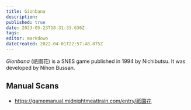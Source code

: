 ```yaml
---
title: Gionbana
description: 
published: true
date: 2023-05-23T18:31:33.636Z
tags: 
editor: markdown
dateCreated: 2022-04-01T22:57:48.875Z
---
```


_Gionbana_ (<span lang='ja'>祇園花</span>) is a SNES game published in 1994 by Nichibutsu.
It was developed by Nihon Bussan.

## Manual Scans

- https://gamemanual.midnightmeattrain.com/entry/祇園花
